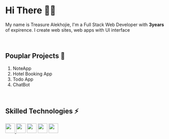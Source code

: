 # Hi There 🙋‍♀️


My name is Treasure Alekhojie, I'm a Full Stack Web Developer with <b>3years</b> of expirence. I create web sites, web apps with UI interface

<br />

## Pouplar Projects 🎯

<ol>
  <li>NoteApp</li>
  <li>Hotel Booking App</li>
  <li>Todo App</li>
  <li>ChatBot</li>
</ol>

<br />

## Skilled Technologies ⚡
<a href="https://reactjs.org/docs/getting-started.html"><img src="https://www.svgrepo.com/show/354259/react.svg" width="30px"></img> </a>
<a href="https://nodejs.org/en/docs/"><img src="https://www.svgrepo.com/show/303266/nodejs-icon-logo.svg" width="30px"></img></a>
<a href="https://firebase.google.com/"><img src="https://www.svgrepo.com/show/303670/firebase-1-logo.svg" width="30px"></img></a>
<a href="https://www.php.net/"><img src="https://www.svgrepo.com/show/303208/php-1-logo.svg" width="30px"></img></a>
<a href="https://www.php.net/"><img src="https://www.svgrepo.com/show/353778/git.svg" width="30px"></img></a>
